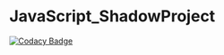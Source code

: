 # JavaScript_ShadowProject

[![Codacy Badge](https://api.codacy.com/project/badge/Grade/54b506beac924a32a6ad794bc7f94e86)](https://app.codacy.com/gh/99002634/JavaScript_ShadowProject?utm_source=github.com&utm_medium=referral&utm_content=99002634/JavaScript_ShadowProject&utm_campaign=Badge_Grade)